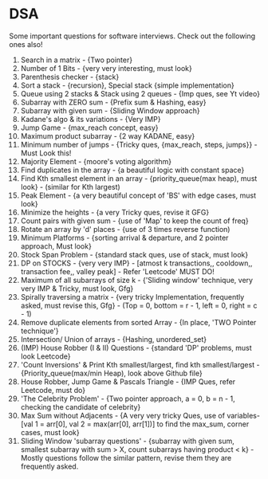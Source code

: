 # DSA

Some important questions for software interviews. Check out the following ones also!

1. Search in a matrix - {Two pointer}
2. Number of 1 Bits - {very very interesting, must look}
3. Parenthesis checker - {stack}
4. Sort a stack - {recursion}, Special stack {simple implementation}
5. Queue using 2 stacks & Stack using 2 queues - {Imp ques, see Yt video}
6. Subarray with ZERO sum - {Prefix sum & Hashing, easy}
7. Subarray with given sum - {Sliding Window approach}
8. Kadane's algo & its variations - {Very IMP}
9. Jump Game - {max_reach concept, easy}
10. Maximum product subarray - {2 way KADANE, easy}
11. Minimum number of jumps - {Tricky ques, {max_reach, steps, jumps}} - Must Look this!
12. Majority Element - {moore's voting algorithm}
13. Find duplicates in the array - {a beautiful logic with constant space}
14. Find Kth smallest element in an array - {priority_queue(max heap), must look} - (similar for Kth largest)
15. Peak Element - {a very beautiful concept of 'BS' with edge cases, must look}
16. Minimize the heights - {a very Tricky ques, revise it GFG}
17. Count pairs with given sum - {use of 'Map' to keep the count of freq}
18. Rotate an array by 'd' places - {use of 3 times reverse function)
19. Minimum Platforms - {sorting arrival & departure, and 2 pointer approach, Must look}
20. Stock Span Problem - {standard stack ques, use of stack<pair>, must look}
21. DP on STOCKS - {very very IMP} - [atmost k transactions,, cooldown,, transaction fee,, valley peak] - Refer 'Leetcode' MUST DO!
22. Maximum of all subarrays of size k - {'Sliding window' technique, very very IMP & Tricky, must look, Gfg}
23. Spirally traversing a matrix - {very tricky Implementation, frequently asked, must revise this, Gfg} - (Top = 0, bottom = r - 1, left = 0, right = c - 1)
24. Remove duplicate elements from sorted Array - {In place, 'TWO Pointer technique'}
25. Intersection/ Union of arrays - {Hashing, unordered_set}
26. (IMP) House Robber (I & II) Questions - {standard 'DP' problems, must look Leetcode}
27. 'Count Inversions' & Print Kth smallest/largest, find kth smallest/largest - {Priority_queue(max/min Heap), look above Github file}
28. House Robber, Jump Game & Pascals Triangle - {IMP Ques, refer Leetcode, must do}
29. 'The Celebrity Problem' - {Two pointer approach, a = 0, b = n - 1, checking the candidate of celebrity}
30. Max Sum without Adjacents - {A very very tricky Ques, use of variables-[val 1 = arr[0], val 2 = max(arr[0], arr[1])] to find the max_sum, corner cases, must look}
31. Sliding Window 'subarray questions' - {subarray with given sum, smallest subarray with sum > X, count subarrays having product < k} - Mostly questions follow the similar pattern, revise them they are frequently asked.


